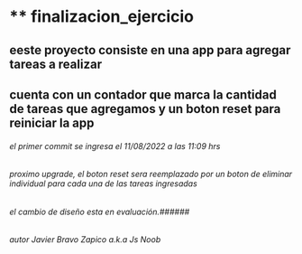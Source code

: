 # ** finalizacion_ejercicio

## eeste proyecto consiste en una app para agregar tareas a realizar
## cuenta con un contador que  marca la cantidad de tareas que agregamos y un boton reset para reiniciar la app

###### el primer commit se ingresa el 11/08/2022 a las 11:09 hrs

###### proximo upgrade, el boton reset sera reemplazado por un boton de eliminar individual para cada una de las tareas ingresadas
###### el cambio de diseño esta en evaluación.######

###### autor Javier Bravo Zapico a.k.a Js Noob
